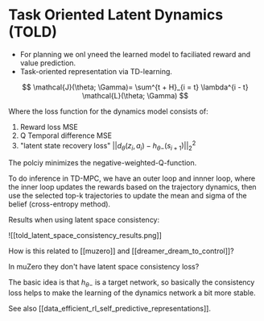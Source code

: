 # Task Oriented Latent Dynamics (TOLD)

 - For planning we onl yneed the learned model to faciliated reward and value prediction.
 - Task-oriented representation via TD-learning.

$$
\mathcal{J}(\theta; \Gamma)= \sum^{t + H}_{i = t} \lambda^{i - t} \mathcal{L}(\theta; \Gamma)
$$

Where the loss function for the dynamics model consists of:

1. Reward loss MSE
2. Q Temporal difference MSE
3. "latent state recovery loss" $||d_{\theta}(z_i, a_i) - h_{\theta-} (s_{i + 1})||^2_2$


The polciy minimizes the negative-weighted-Q-function.

To do inference in TD-MPC, we have an outer loop and innner loop, where the inner loop updates the rewards based on the trajectory dynamics, then use the selected top-k trajectories to update the mean and sigma of the belief (cross-entropy method).

Results when using latent space consistency:

![[told_latent_space_consistency_results.png]]

How is this related to [[muzero]] and [[dreamer_dream_to_control]]?

In muZero they don't have latent space consistency loss?

The basic idea is that $h_{\theta -}$ is a target network, so basically the consistency loss helps to make the learning of the dynamics network a bit more stable.

See also [[data_efficient_rl_self_predictive_representations]].